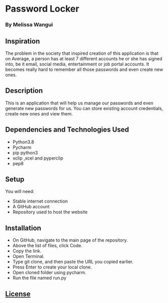 # Password Locker
### By Melissa Wangui

## Inspiration
The problem in the society that inspired creation of this application is that on Average, a person has at least 7 different accounts he or she has signed into, be it email, social media, entertainment or job portal accounts. It becomes really hard to remember all those passwords and even create new ones. 

## Description
This is an application that will help us manage our passwords and even generate new passwords for us. You can store existing account credentials, create new ones and view them. 

## Dependencies and Technologies Used
* Python3.8
* Pycharm
* pip python3
* xclip ,xcel and pyperclip
* pep8

## Setup
You will need:
* Stable internet connection
* A GitHub account
* Repository used to host the website

## Installation
* On GitHub, navigate to the main page of the repository.
* Above the list of files, click Code.
* Copy the link.
* Open Terminal.
* Type git clone, and then paste the URL you copied earlier.
* Press Enter to create your local clone.
* Open cloned folder using pycharm.  
* Run the file named run.py

## [License](https://github.com/melissa-koi/PasswordLocker/blob/main/LICENSE)